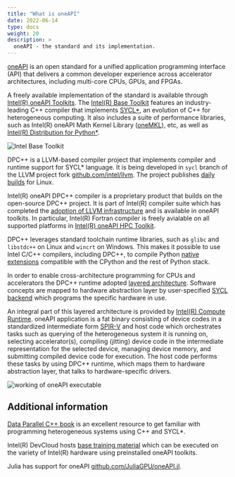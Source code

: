 ```yaml
---
title: "What is oneAPI"
date: 2022-06-14
type: docs
weight: 20
description: >
  oneAPI - the standard and its implementation.
---
```


[oneAPI][oneAPI] is an open standard for a unified application
programming interface (API) that delivers a common developer experience across
accelerator architectures, including multi-core CPUs, GPUs, and FPGAs.

A freely available implementation of the standard is available through
[Intel(R) oneAPI Toolkits][toolkits]. The [Intel(R) Base Toolkit][basekit] features
an industry-leading C++ compiler that implements [SYCL*][sycl], an evolution of C++
for heterogeneous computing. It also includes a suite of performance libraries, such as
Intel(R) oneAPI Math Kernel Library ([oneMKL][oneMKL]), etc, as well as
[Intel(R) Distribution for Python*][idp].

![Intel Base Toolkit][1]

[1]: ../../images/oneapi_basekit.webp "Composition of Intel Base Toolkit"

DPC++ is a LLVM-based compiler project that implements compiler and runtime support for SYCL* language.
It is being developed in `sycl` branch of the LLVM project fork [github.com/intel/llvm][intel-llvm].
The project publishes [daily builds][llvm-daily-prereleases] for Linux.

Intel(R) oneAPI DPC++ compiler is a proprietary product that builds on the open-source DPC++ project.
It is part of Intel(R) compiler suite which has completed the [adoption of LLVM infrastructure][icx-adopts-llvm] and is available in oneAPI toolkits.
In particular, Intel(R) Fortran compiler is freely avialable on all supported platforms in [Intel(R) oneAPI HPC Toolkit][hpckit].

DPC++ leverages standard toolchain runtime libraries, such as `glibc` and `libstdc++` on Linux and `wincrt` on Windows. This makes it possible to use
Intel C/C++ compilers, including DPC++, to compile Python [native extensions](skbuild.mc) compatible with the CPython and the rest of Python stack.

In order to enable cross-architecture programming for CPUs and accelerators the DPC++ runtime adopted [layered architecture][layered-architecture].
Software concepts are mapped to hardware abstraction layer by user-specified [SYCL backend][sycl-five-additions] which programs the specific hardware in use.

An integral part of this layered architecture is provided by [Intel(R) Compute Runtime][compute-runtime]. oneAPI application is a fat binary consisting of
device codes in a standardized intermediate form [SPIR-V][spriv] and host code which orchestrates tasks such as querying of the heterogeneous system it is
running on, selecting accelerator(s), compiling (jitting) device code in the intermediate representation for the selected device, managing device memory, and
submitting compiled device code for execution. The host code performs these tasks by using DPC++ runtime, which maps them to hardware abstraction layer, that
talks to hardware-specific drivers.

![working of oneAPI executable](../../images/oneAPI-executable-diagram.webp)

## Additional information

[Data Parallel C++ book][dpcpp-book] is an excellent resource to get familiar with programming
heterogeneous systems using C++ and SYCL*.

Intel(R) DevCloud hosts [base training material][base-training-modules] which can be executed
on the variety of Intel(R) hardware using preinstalled oneAPI toolkits.

Julia has support for oneAPI [github.com/JuliaGPU/oneAPI.jl][julia-oneAPI].


[oneAPI]: https://www.oneapi.io
[toolkits]: https://www.intel.com/content/www/us/en/developer/tools/oneapi/toolkits.html
[basekit]: https://www.intel.com/content/www/us/en/developer/tools/oneapi/base-toolkit.html
[hpckit]: https://www.intel.com/content/www/us/en/developer/tools/oneapi/hpc-toolkit.html
[sycl]: https://www.khronos.org/sycl/
[oneMKL]: https://www.intel.com/content/www/us/en/develop/documentation/oneapi-programming-guide/top/api-based-programming/intel-oneapi-math-kernel-library-onemkl.html
[idp]: https://www.intel.com/content/www/us/en/developer/tools/oneapi/distribution-for-python.html
[layered-architecture]: https://www.intel.com/content/www/us/en/developer/articles/technical/expanding-oneapi-support-for-languages-and-accelerators.html
[sycl-five-additions]: https://www.intel.com/content/www/us/en/developer/articles/technical/five-outstanding-additions-sycl2020.html
[base-training-modules]: https://devcloud.intel.com/oneapi/get_started/baseTrainingModules/
[dpcpp-book]: https://link.springer.com/book/10.1007%2F978-1-4842-5574-2
[julia-oneAPI]: https://github.com/JuliaGPU/oneAPI.jl
[intel-llvm]: https://github.com/intel/llvm.git
[icx-adopts-llvm]: https://www.intel.com/content/www/us/en/developer/articles/technical/adoption-of-llvm-complete-icx.html
[llvm-daily-prereleases]: https://github.com/intel/llvm/releases
[compute-runtime]: https://github.com/intel/compute-runtime.git
[spriv]: https://www.khronos.org/spir/
